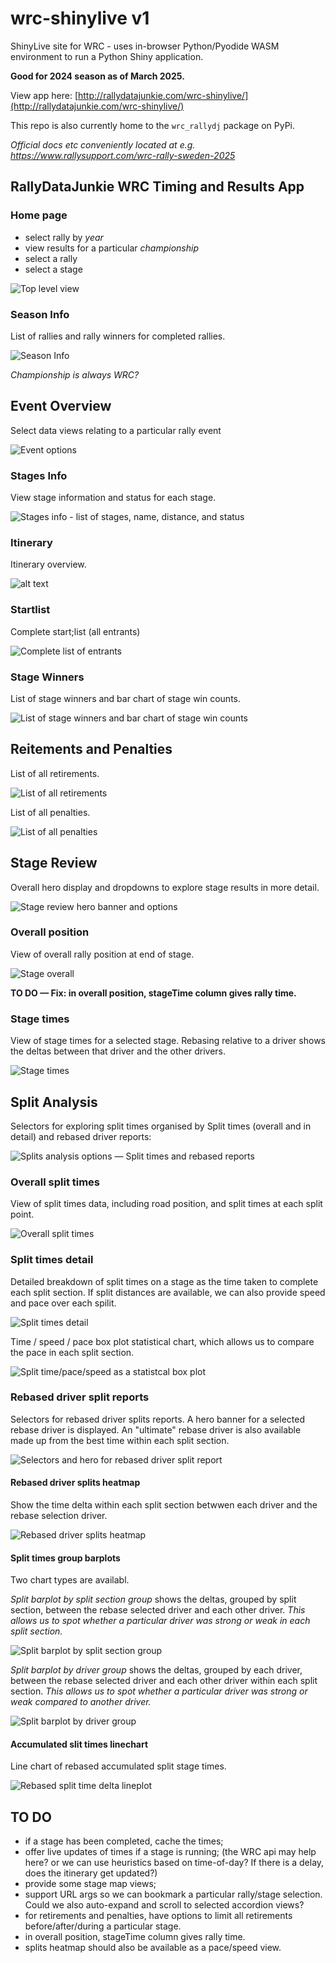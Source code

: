 # wrc-shinylive v1

ShinyLive site for WRC - uses in-browser Python/Pyodide WASM environment to run a Python Shiny application.

__Good for 2024 season as of March 2025.__

View app here: [http://rallydatajunkie.com/wrc-shinylive/](http://rallydatajunkie.com/wrc-shinylive/)

This repo is also currently home to the `wrc_rallydj` package on PyPi.


*Official docs etc conveniently located at e.g. https://www.rallysupport.com/wrc-rally-sweden-2025*

## RallyDataJunkie WRC Timing and Results App

### Home page

- select rally by *year*
- view results for a particular *championship*
- select a rally
- select a stage

![Top level view](images/top_view.png)

### Season Info

List of rallies and rally winners for completed rallies.

![Season Info](images/season_info.png)

*Championship is always WRC?*

## Event Overview

Select data views relating to a particular rally event

![Event options](images/event_overview_options.png)

### Stages Info

View stage information and status for each stage.

![Stages info - list of stages, name, distance, and status](images/stages_info.png)

### Itinerary

Itinerary overview.

![alt text](images/itinerary.png)

### Startlist

Complete start;list (all entrants)

![Complete list of entrants](images/startlist.png)

### Stage Winners

List of stage winners and bar chart of stage win counts.

![List of stage winners and bar chart of stage win counts](images/stage_winners.png)

## Reitements and Penalties

List of all retirements.

![List of all retirements](images/retirements.png)

List of all penalties.

![List of all penalties](images/penalties.png)

## Stage Review

Overall hero display and dropdowns to explore stage results in more detail.

![Stage review hero banner and options](images/stage_review.png)

### Overall position

View of overall rally position at end of stage.

![Stage overall](images/stage_overall.png)

__TO DO — Fix: in overall position, stageTime column gives rally time.__

### Stage times

View of stage times for a selected stage. Rebasing relative to a driver shows the deltas between that driver and the other drivers.

![Stage times](images/stage_times.png)

## Split Analysis

Selectors for exploring split times organised by Split times (overall and in detail) and rebased driver reports:

![Splits analysis options — Split times and rebased reports](images/splits_selectors.png)

### Overall split times

View of split times data, including road position, and split times at each split point.

![Overall split times](images/overall_split_times.png)

### Split times detail

Detailed breakdown of split times on a stage as the time taken to complete each split section. If split distances are available, we can also provide speed and pace over each spilit.

![Split times detail](images/split_times_detail.png)

Time / speed / pace box plot statistical chart, which allows us to compare the pace in each split section.

![Split time/pace/speed as a statistcal box plot](images/split_timepacespeed_distribution.png)

### Rebased driver split reports

Selectors for rebased driver splits reports. A hero banner for a selected rebase driver is displayed. An "ultimate" rebase driver is also available made up from the best time within each split section.

![Selectors and hero for rebased driver split report](images/rebased_driver_split_selection.png)

#### Rebased driver splits heatmap

Show the time delta within each split section betwwen each driver and the rebase selection driver.

![Rebased driver splits heatmap](images/rebased_splits_heatmap.png)

#### Split times group barplots

Two chart types are availabl.

*Split barplot by split section group* shows the deltas, grouped by split section, between the rebase selected driver and each other driver. *This allows us to spot whether a particular driver was strong or weak in each split section.*

![Split barplot by split section group](images/split_barplot_by_split_section_group.png)

*Split barplot by driver group* shows the deltas, grouped by each driver, between the rebase selected driver and each other driver within each split section. *This allows us to spot whether a particular driver was strong or weak compared to another driver.*

![Split barplot by driver group](images/split_barplot_by_driver_group.png)

#### Accumulated slit times linechart

Line chart of rebased accumulated split stage times.

![Rebased split time delta lineplot](images/splits_lineplot.png)

## TO DO

- if a stage has been completed, cache the times;
- offer live updates of times if a stage is running; (the WRC api may help here? or we can use heuristics based on time-of-day? If there is a delay, does the itinerary get updated?)
- provide some stage map views; 
- support URL args so we can bookmark a particular rally/stage selection. Could we also auto-expand and scroll to selected accordion views?
- for retirements and penalties, have options to limit all retirements before/after/during a particular stage.
- in overall position, stageTime column gives rally time.
- splits heatmap should also be available as a pace/speed view.